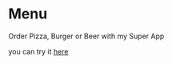# Menu
Order Pizza, Burger or Beer with my Super App

you can try it [here](https://poetic-praline-a3eab6.netlify.app/)
